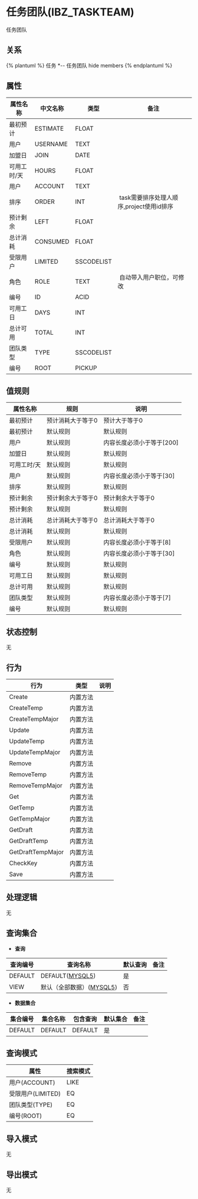 # 任务团队(IBZ_TASKTEAM)

  任务团队

## 关系
{% plantuml %}
任务 *-- 任务团队 
hide members
{% endplantuml %}

## 属性

| 属性名称        |    中文名称    | 类型     |  备注  |
| --------   |------------| -----   |  -------- | 
|最初预计|ESTIMATE|FLOAT|&nbsp;|
|用户|USERNAME|TEXT|&nbsp;|
|加盟日|JOIN|DATE|&nbsp;|
|可用工时/天|HOURS|FLOAT|&nbsp;|
|用户|ACCOUNT|TEXT|&nbsp;|
|排序|ORDER|INT|&nbsp;task需要排序处理人顺序,project使用id排序|
|预计剩余|LEFT|FLOAT|&nbsp;|
|总计消耗|CONSUMED|FLOAT|&nbsp;|
|受限用户|LIMITED|SSCODELIST|&nbsp;|
|角色|ROLE|TEXT|&nbsp;自动带入用户职位，可修改|
|编号|ID|ACID|&nbsp;|
|可用工日|DAYS|INT|&nbsp;|
|总计可用|TOTAL|INT|&nbsp;|
|团队类型|TYPE|SSCODELIST|&nbsp;|
|编号|ROOT|PICKUP|&nbsp;|

## 值规则
| 属性名称    | 规则    |  说明  |
| --------   |------------| ----- | 
|最初预计|预计消耗大于等于0|预计大于等于0|
|最初预计|默认规则|默认规则|
|用户|默认规则|内容长度必须小于等于[200]|
|加盟日|默认规则|默认规则|
|可用工时/天|默认规则|默认规则|
|用户|默认规则|内容长度必须小于等于[30]|
|排序|默认规则|默认规则|
|预计剩余|预计剩余大于等于0|预计剩余大于等于0|
|预计剩余|默认规则|默认规则|
|总计消耗|总计消耗大于等于0|总计消耗大于等于0|
|总计消耗|默认规则|默认规则|
|受限用户|默认规则|内容长度必须小于等于[8]|
|角色|默认规则|内容长度必须小于等于[30]|
|编号|默认规则|默认规则|
|可用工日|默认规则|默认规则|
|总计可用|默认规则|默认规则|
|团队类型|默认规则|内容长度必须小于等于[7]|
|编号|默认规则|默认规则|

## 状态控制

无


## 行为
| 行为    | 类型    |  说明  |
| --------   |------------| ----- | 
|Create|内置方法|&nbsp;|
|CreateTemp|内置方法|&nbsp;|
|CreateTempMajor|内置方法|&nbsp;|
|Update|内置方法|&nbsp;|
|UpdateTemp|内置方法|&nbsp;|
|UpdateTempMajor|内置方法|&nbsp;|
|Remove|内置方法|&nbsp;|
|RemoveTemp|内置方法|&nbsp;|
|RemoveTempMajor|内置方法|&nbsp;|
|Get|内置方法|&nbsp;|
|GetTemp|内置方法|&nbsp;|
|GetTempMajor|内置方法|&nbsp;|
|GetDraft|内置方法|&nbsp;|
|GetDraftTemp|内置方法|&nbsp;|
|GetDraftTempMajor|内置方法|&nbsp;|
|CheckKey|内置方法|&nbsp;|
|Save|内置方法|&nbsp;|

## 处理逻辑
无

## 查询集合

* **查询**

| 查询编号 | 查询名称       | 默认查询 |   备注|
| --------  | --------   | --------   | ----- |
|DEFAULT|DEFAULT([MYSQL5](../../appendix/query_MYSQL5.md#TaskTeam_Default))|是|&nbsp;|
|VIEW|默认（全部数据）([MYSQL5](../../appendix/query_MYSQL5.md#TaskTeam_View))|否|&nbsp;|

* **数据集合**

| 集合编号 | 集合名称   |  包含查询  | 默认集合 |   备注|
| --------  | --------   | -------- | --------   | ----- |
|DEFAULT|DEFAULT|DEFAULT|是|&nbsp;|

## 查询模式
| 属性      |    搜索模式     |
| --------   |------------|
|用户(ACCOUNT)|LIKE|
|受限用户(LIMITED)|EQ|
|团队类型(TYPE)|EQ|
|编号(ROOT)|EQ|

## 导入模式
无


## 导出模式
无
